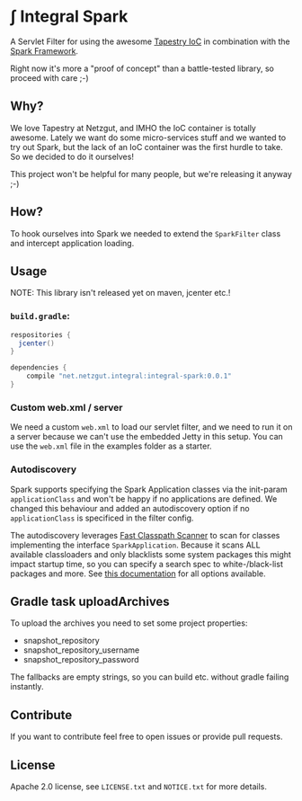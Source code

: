 # ∫ Integral Spark

A Servlet Filter for using the awesome [Tapestry IoC](https://tapestry.apache.org/ioc.html)
in combination with the [Spark Framework](http://sparkjava.com/).

Right now it's more a "proof of concept" than a battle-tested library, so proceed with care ;-)


## Why?

We love Tapestry at Netzgut, and IMHO the IoC container is totally awesome. Lately we want
do some micro-services stuff and we wanted to try out Spark, but the lack of an IoC container
was the first hurdle to take. So we decided to do it ourselves!

This project won't be helpful for many people, but we're releasing it anyway ;-)


## How?

To hook ourselves into Spark we needed to extend the `SparkFilter` class and intercept
application loading.


## Usage

NOTE: This library isn't released yet on maven, jcenter etc.!

### `build.gradle`:
```groovy
respositories {
  jcenter()
}

dependencies {
    compile "net.netzgut.integral:integral-spark:0.0.1"
}
```


### Custom web.xml / server

We need a custom `web.xml` to load our servlet filter, and we need to run it on
a server because we can't use the embedded Jetty in this setup. You can use the
`web.xml` file in the examples folder as a starter.

### Autodiscovery
Spark supports specifying the Spark Application classes via the init-param
`applicationClass` and won't be happy if no applications are defined. We changed
this behaviour and added an autodiscovery option if no `applicationClass` is
specificed in the filter config.

The autodiscovery leverages [Fast Classpath Scanner](https://github.com/lukehutch/fast-classpath-scanner)
to scan for classes implementing the interface `SparkApplication`. Because it scans
ALL available classloaders and only blacklists some system packages this might impact
startup time, so you can specify a search spec to white-/black-list packages and more.
See [this documentation](https://github.com/lukehutch/fast-classpath-scanner/wiki/2.-Constructor)
for all options available.


## Gradle task uploadArchives

To upload the archives you need to set some project properties:

- snapshot_repository
- snapshot_repository_username
- snapshot_repository_password

The fallbacks are empty strings, so you can build etc. without gradle failing instantly.


## Contribute

If you want to contribute feel free to open issues or provide pull requests.


## License

Apache 2.0 license, see `LICENSE.txt` and `NOTICE.txt` for more details.
